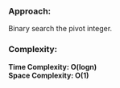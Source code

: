 ### Approach:
Binary search the pivot integer.
​
### Complexity:
**Time Complexity: O(logn)**\
**Space Complexity: O(1)**
